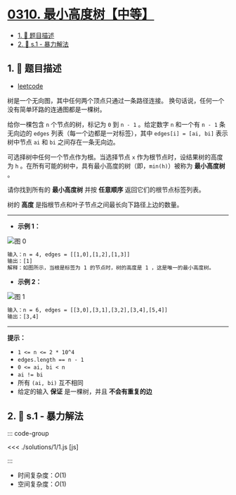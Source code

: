 # [0310. 最小高度树【中等】](https://github.com/tnotesjs/TNotes.leetcode/tree/main/notes/0310.%20%E6%9C%80%E5%B0%8F%E9%AB%98%E5%BA%A6%E6%A0%91%E3%80%90%E4%B8%AD%E7%AD%89%E3%80%91)

<!-- region:toc -->

- [1. 📝 题目描述](#1--题目描述)
- [2. 🎯 s.1 - 暴力解法](#2--s1---暴力解法)

<!-- endregion:toc -->

## 1. 📝 题目描述

- [leetcode](https://leetcode.cn/problems/minimum-height-trees/)

树是一个无向图，其中任何两个顶点只通过一条路径连接。 换句话说，任何一个没有简单环路的连通图都是一棵树。

给你一棵包含 `n` 个节点的树，标记为 `0` 到 `n - 1` 。给定数字 `n` 和一个有 `n - 1` 条无向边的 `edges` 列表（每一个边都是一对标签），其中 `edges[i] = [ai, bi]` 表示树中节点 `ai` 和 `bi` 之间存在一条无向边。

可选择树中任何一个节点作为根。当选择节点 `x` 作为根节点时，设结果树的高度为 `h` 。在所有可能的树中，具有最小高度的树（即，`min(h)`）被称为 **最小高度树** 。

请你找到所有的 **最小高度树** 并按 **任意顺序** 返回它们的根节点标签列表。

树的 **高度** 是指根节点和叶子节点之间最长向下路径上边的数量。

---

- **示例 1：**

![图 0](https://cdn.jsdelivr.net/gh/tnotesjs/imgs@main/2025-09-11-11-53-54.png)

```txt
输入：n = 4, edges = [[1,0],[1,2],[1,3]]
输出：[1]
解释：如图所示，当根是标签为 1 的节点时，树的高度是 1 ，这是唯一的最小高度树。
```

- **示例 2：**

![图 1](https://cdn.jsdelivr.net/gh/tnotesjs/imgs@main/2025-09-11-11-54-00.png)

```txt
输入：n = 6, edges = [[3,0],[3,1],[3,2],[3,4],[5,4]]
输出：[3,4]
```

---

**提示：**

- `1 <= n <= 2 * 10^4`
- `edges.length == n - 1`
- `0 <= ai, bi < n`
- `ai != bi`
- 所有 `(ai, bi)` 互不相同
- 给定的输入 **保证** 是一棵树，并且 **不会有重复的边**

## 2. 🎯 s.1 - 暴力解法

::: code-group

<<< ./solutions/1/1.js [js]

:::

- 时间复杂度：$O(1)$
- 空间复杂度：$O(1)$

